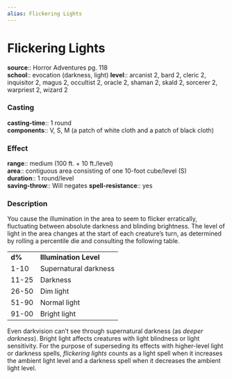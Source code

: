 ```yaml
---
alias: Flickering Lights
---
```


# Flickering Lights 

**source**:: Horror Adventures pg. 118  
**school**:: evocation (darkness, light)
**level**:: arcanist 2, bard 2, cleric 2, inquisitor 2, magus 2, occultist 2, oracle 2, shaman 2, skald 2, sorcerer 2, warpriest 2, wizard 2

### Casting 

**casting-time**:: 1 round  
**components**:: V, S, M (a patch of white cloth and a patch of black cloth)

### Effect 

**range**:: medium (100 ft. + 10 ft./level)  
**area**:: contiguous area consisting of one 10-foot cube/level (S)  
**duration**:: 1 round/level  
**saving-throw**:: Will negates
**spell-resistance**:: yes

### Description 

You cause the illumination in the area to seem to flicker erratically, fluctuating between absolute darkness and blinding brightness. The level of light in the area changes at the start of each creature’s turn, as determined by rolling a percentile die and consulting the following table.

|        |                        |
|--------|------------------------|
| **d%** | **Illumination Level** |
| 1-10   | Supernatural darkness  |
| 11-25  | Darkness               |
| 26-50  | Dim light              |
| 51-90  | Normal light           |
| 91-00  | Bright light           |

Even darkvision can’t see through supernatural darkness (as *deeper darkness*). Bright light affects creatures with light blindness or light sensitivity. For the purpose of superseding its effects with higher-level light or darkness spells, *flickering lights* counts as a light spell when it increases the ambient light level and a darkness spell when it decreases the ambient light level.
